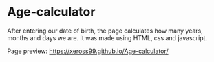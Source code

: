 # Age-calculator

After entering our date of birth, the page calculates how many years, months and days we are. It was made using HTML, css and javascript.

Page preview: https://xeross99.github.io/Age-calculator/
